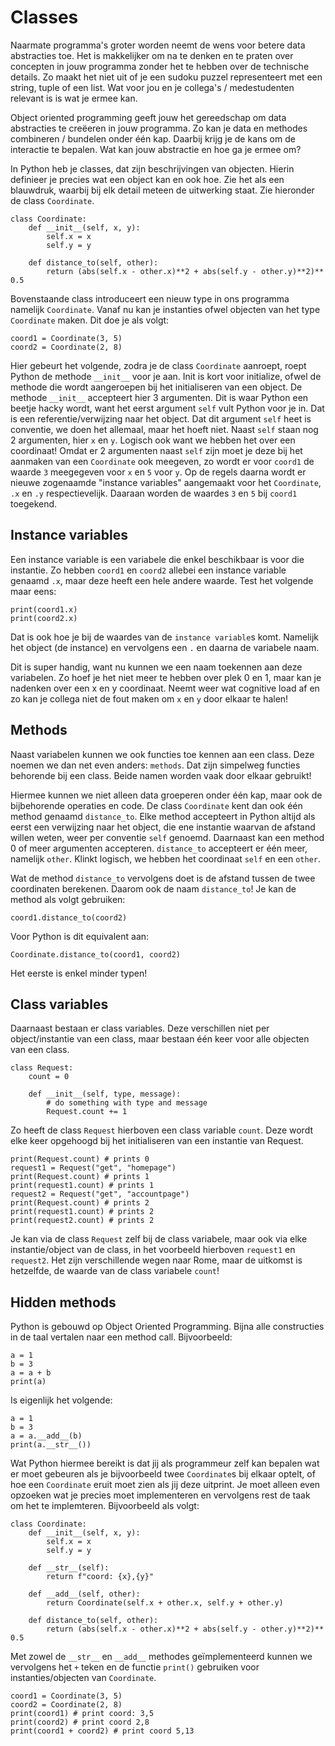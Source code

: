 # Classes

Naarmate programma's groter worden neemt de wens voor betere data abstracties toe. Het is makkelijker om na te denken en te praten over concepten in jouw programma zonder het te hebben over de technische details. Zo maakt het niet uit of je een sudoku puzzel representeert met een string, tuple of een list. Wat voor jou en je collega's / medestudenten relevant is is wat je ermee kan.

Object oriented programming geeft jouw het gereedschap om data abstracties te creëeren in jouw programma. Zo kan je data en methodes combineren / bundelen onder één kap. Daarbij krijg je de kans om de interactie te bepalen. Wat kan jouw abstractie en hoe ga je ermee om?

In Python heb je classes, dat zijn beschrijvingen van objecten. Hierin definieer je precies wat een object kan en ook hoe. Zie het als een blauwdruk, waarbij bij elk detail meteen de uitwerking staat. Zie hieronder de class `Coordinate`.


    class Coordinate:
        def __init__(self, x, y):
            self.x = x
            self.y = y

        def distance_to(self, other):
            return (abs(self.x - other.x)**2 + abs(self.y - other.y)**2)** 0.5


Bovenstaande class introduceert een nieuw type in ons programma namelijk `Coordinate`. Vanaf nu kan je instanties ofwel objecten van het type `Coordinate` maken. Dit doe je als volgt:


    coord1 = Coordinate(3, 5)
    coord2 = Coordinate(2, 8)


Hier gebeurt het volgende, zodra je de class `Coordinate` aanroept, roept Python de methode `__init__` voor je aan. Init is kort voor initialize, ofwel de methode die wordt aangeroepen bij het initialiseren van een object. De methode `__init__` accepteert hier 3 argumenten. Dit is waar Python een beetje hacky wordt, want het eerst argument `self` vult Python voor je in. Dat is een referentie/verwijzing naar het object. Dat dit argument `self` heet is conventie, we doen het allemaal, maar het hoeft niet. Naast `self` staan nog 2 argumenten, hier `x` en `y`. Logisch ook want we hebben het over een coordinaat! Omdat er 2 argumenten naast `self` zijn moet je deze bij het aanmaken van een `Coordinate` ook meegeven, zo wordt er voor `coord1` de waarde `3` meegegeven voor `x` en `5` voor `y`. Op de regels daarna wordt er nieuwe zogenaamde "instance variables" aangemaakt voor het `Coordinate`, `.x` en `.y` respectievelijk. Daaraan worden de waardes `3` en `5` bij `coord1` toegekend.

## Instance variables

Een instance variable is een variabele die enkel beschikbaar is voor die instantie. Zo hebben `coord1` en `coord2` allebei een instance variable genaamd `.x`, maar deze heeft een hele andere waarde. Test het volgende maar eens:


    print(coord1.x)
    print(coord2.x)


Dat is ook hoe je bij de waardes van de `instance variable`s komt. Namelijk het object (de instance) en vervolgens een `.` en daarna de variabele naam.

Dit is super handig, want nu kunnen we een naam toekennen aan deze variabelen. Zo hoef je het niet meer te hebben over plek 0 en 1, maar kan je nadenken over een x en y coordinaat. Neemt weer wat cognitive load af en zo kan je collega niet de fout maken om `x` en `y` door elkaar te halen!

## Methods

Naast variabelen kunnen we ook functies toe kennen aan een class. Deze noemen we dan net even anders: `methods`. Dat zijn simpelweg functies behorende bij een class. Beide namen worden vaak door elkaar gebruikt!

Hiermee kunnen we niet alleen data groeperen onder één kap, maar ook de bijbehorende operaties en code. De class `Coordinate` kent dan ook één method genaamd `distance_to`. Elke method accepteert in Python altijd als eerst een verwijzing naar het object, die ene instantie waarvan de afstand willen weten, weer per conventie `self` genoemd. Daarnaast kan een method 0 of meer argumenten accepteren. `distance_to` accepteert er één meer, namelijk `other`. Klinkt logisch, we hebben het coordinaat `self` en een `other`.

Wat de method `distance_to` vervolgens doet is de afstand tussen de twee coordinaten berekenen. Daarom ook de naam `distance_to`! Je kan de method als volgt gebruiken:


    coord1.distance_to(coord2)


Voor Python is dit equivalent aan:


    Coordinate.distance_to(coord1, coord2)


Het eerste is enkel minder typen!

## Class variables

Daarnaast bestaan er class variables. Deze verschillen niet per object/instantie van een class, maar bestaan één keer voor alle objecten van een class.


    class Request:
        count = 0

        def __init__(self, type, message):
            # do something with type and message
            Request.count += 1

Zo heeft de class `Request` hierboven een class variable `count`. Deze wordt elke keer opgehoogd bij het initialiseren van een instantie van Request.


    print(Request.count) # prints 0
    request1 = Request("get", "homepage")
    print(Request.count) # prints 1
    print(request1.count) # prints 1
    request2 = Request("get", "accountpage")
    print(Request.count) # prints 2
    print(request1.count) # prints 2
    print(request2.count) # prints 2


Je kan via de class `Request` zelf bij de class variabele, maar ook via elke instantie/object van de class, in het voorbeeld hierboven `request1` en `request2`. Het zijn verschillende wegen naar Rome, maar de uitkomst is hetzelfde, de waarde van de class variabele `count`!


## Hidden methods

Python is gebouwd op Object Oriented Programming. Bijna alle constructies in de taal vertalen naar een method call. Bijvoorbeeld:


    a = 1
    b = 3
    a = a + b
    print(a)


Is eigenlijk het volgende:


    a = 1
    b = 3
    a = a.__add__(b)
    print(a.__str__())


Wat Python hiermee bereikt is dat jij als programmeur zelf kan bepalen wat er moet gebeuren als je bijvoorbeeld twee `Coordinate`s bij elkaar optelt, of hoe een `Coordinate` eruit moet zien als jij deze uitprint. Je moet alleen even opzoeken wat je precies moet implementeren en vervolgens rest de taak om het te implemteren. Bijvoorbeeld als volgt:


    class Coordinate:
        def __init__(self, x, y):
            self.x = x
            self.y = y

        def __str__(self):
            return f"coord: {x},{y}"

        def __add__(self, other):
            return Coordinate(self.x + other.x, self.y + other.y)

        def distance_to(self, other):
            return (abs(self.x - other.x)**2 + abs(self.y - other.y)**2)** 0.5

Met zowel de `__str__` en `__add__` methodes geïmplementeerd kunnen we vervolgens het `+` teken en de functie `print()` gebruiken voor instanties/objecten van `Coordinate`.


    coord1 = Coordinate(3, 5)
    coord2 = Coordinate(2, 8)
    print(coord1) # print coord: 3,5
    print(coord2) # print coord 2,8
    print(coord1 + coord2) # print coord 5,13
